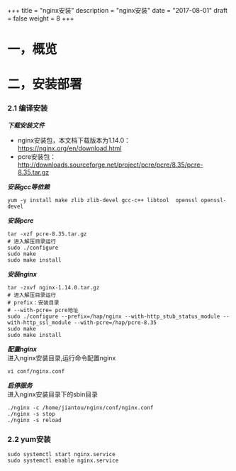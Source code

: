 +++
title = "nginx安装"
description = "nginx安装"
date = "2017-08-01"
draft = false
weight = 8
+++
# 一，概览

# 二，安装部署

### 2.1 编译安装

***下载安装文件***  
- nginx安装包，本文档下载版本为1.14.0：https://nginx.org/en/download.html  
- pcre安装包：http://downloads.sourceforge.net/project/pcre/pcre/8.35/pcre-8.35.tar.gz

***安装gcc等依赖***  
```
yum -y install make zlib zlib-devel gcc-c++ libtool  openssl openssl-devel
```
***安装pcre***  
```
tar -xzf pcre-8.35.tar.gz
# 进入解压目录运行
sudo ./configure
sudo make 
sudo make install
```

***安装nginx***  
```
tar -zxvf nginx-1.14.0.tar.gz
# 进入解压目录运行
# prefix：安装目录
# --with-pcre= pcre地址
sudo ./configure --prefix=/hap/nginx --with-http_stub_status_module --with-http_ssl_module --with-pcre=/hap/pcre-8.35
sudo make 
sudo make install
```

***配置nginx***  
进入nginx安装目录,运行命令配置nginx  
```
vi conf/nginx.conf
```

***启停服务***  
进入nginx安装目录下的sbin目录
```
./nginx -c /home/jiantou/nginx/conf/nginx.conf
./nginx -s stop
./nginx -s reload
```

### 2.2 yum安装


```shell
sudo systemctl start nginx.service
sudo systemctl enable nginx.service
```